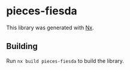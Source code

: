 # pieces-fiesda

This library was generated with [Nx](https://nx.dev).

## Building

Run `nx build pieces-fiesda` to build the library.
